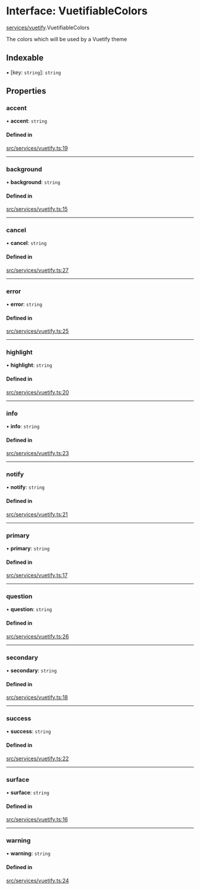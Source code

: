 # Interface: VuetifiableColors

[services/vuetify](../modules/services_vuetify.md).VuetifiableColors

The colors which will be used by a Vuetify theme

## Indexable

▪ [key: `string`]: `string`

## Properties

### <a id="accent" name="accent"></a> accent

• **accent**: `string`

#### Defined in

[src/services/vuetify.ts:19](https://github.com/jakguru/vueprint/blob/a4b4af4/src/services/vuetify.ts#L19)

___

### <a id="background" name="background"></a> background

• **background**: `string`

#### Defined in

[src/services/vuetify.ts:15](https://github.com/jakguru/vueprint/blob/a4b4af4/src/services/vuetify.ts#L15)

___

### <a id="cancel" name="cancel"></a> cancel

• **cancel**: `string`

#### Defined in

[src/services/vuetify.ts:27](https://github.com/jakguru/vueprint/blob/a4b4af4/src/services/vuetify.ts#L27)

___

### <a id="error" name="error"></a> error

• **error**: `string`

#### Defined in

[src/services/vuetify.ts:25](https://github.com/jakguru/vueprint/blob/a4b4af4/src/services/vuetify.ts#L25)

___

### <a id="highlight" name="highlight"></a> highlight

• **highlight**: `string`

#### Defined in

[src/services/vuetify.ts:20](https://github.com/jakguru/vueprint/blob/a4b4af4/src/services/vuetify.ts#L20)

___

### <a id="info" name="info"></a> info

• **info**: `string`

#### Defined in

[src/services/vuetify.ts:23](https://github.com/jakguru/vueprint/blob/a4b4af4/src/services/vuetify.ts#L23)

___

### <a id="notify" name="notify"></a> notify

• **notify**: `string`

#### Defined in

[src/services/vuetify.ts:21](https://github.com/jakguru/vueprint/blob/a4b4af4/src/services/vuetify.ts#L21)

___

### <a id="primary" name="primary"></a> primary

• **primary**: `string`

#### Defined in

[src/services/vuetify.ts:17](https://github.com/jakguru/vueprint/blob/a4b4af4/src/services/vuetify.ts#L17)

___

### <a id="question" name="question"></a> question

• **question**: `string`

#### Defined in

[src/services/vuetify.ts:26](https://github.com/jakguru/vueprint/blob/a4b4af4/src/services/vuetify.ts#L26)

___

### <a id="secondary" name="secondary"></a> secondary

• **secondary**: `string`

#### Defined in

[src/services/vuetify.ts:18](https://github.com/jakguru/vueprint/blob/a4b4af4/src/services/vuetify.ts#L18)

___

### <a id="success" name="success"></a> success

• **success**: `string`

#### Defined in

[src/services/vuetify.ts:22](https://github.com/jakguru/vueprint/blob/a4b4af4/src/services/vuetify.ts#L22)

___

### <a id="surface" name="surface"></a> surface

• **surface**: `string`

#### Defined in

[src/services/vuetify.ts:16](https://github.com/jakguru/vueprint/blob/a4b4af4/src/services/vuetify.ts#L16)

___

### <a id="warning" name="warning"></a> warning

• **warning**: `string`

#### Defined in

[src/services/vuetify.ts:24](https://github.com/jakguru/vueprint/blob/a4b4af4/src/services/vuetify.ts#L24)
